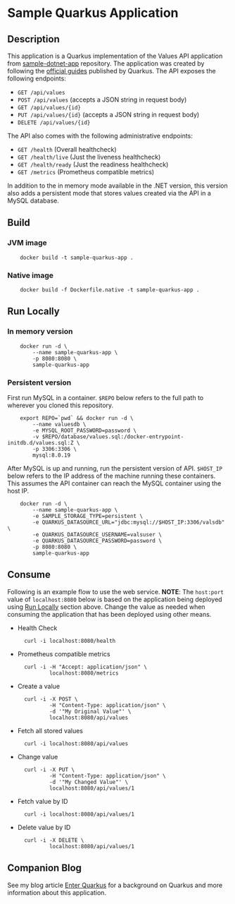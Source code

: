 # Sample Quarkus Application

## Description

This application is a Quarkus implementation of the Values API application from [sample-dotnet-app](https://github.com/saharsh-samples/sample-dotnet-app) repository. The application was created by following the [official guides](https://quarkus.io/get-started/) published by Quarkus. The API exposes the following endpoints:

- `GET /api/values`
- `POST /api/values` (accepts a JSON string in request body)
- `GET /api/values/{id}`
- `PUT /api/values/{id}` (accepts a JSON string in request body)
- `DELETE /api/values/{id}`

The API also comes with the following administrative endpoints:

- `GET /health` (Overall healthcheck)
- `GET /health/live` (Just the liveness healthcheck)
- `GET /health/ready` (Just the readiness healthcheck)
- `GET /metrics` (Prometheus compatible metrics)

In addition to the in memory mode available in the .NET version, this version also adds a persistent mode that stores values created via the API in a MySQL database.

## Build

### JVM image

        docker build -t sample-quarkus-app .

### Native image

        docker build -f Dockerfile.native -t sample-quarkus-app .

## Run Locally

### In memory version

        docker run -d \
            --name sample-quarkus-app \
            -p 8080:8080 \
            sample-quarkus-app

### Persistent version

First run MySQL in a container. `$REPO` below refers to the full path to wherever you cloned this repository.

        export REPO=`pwd` && docker run -d \
            --name valuesdb \
            -e MYSQL_ROOT_PASSWORD=password \
            -v $REPO/database/values.sql:/docker-entrypoint-initdb.d/values.sql:Z \
            -p 3306:3306 \
            mysql:8.0.19

After MySQL is up and running, run the persistent version of API. `$HOST_IP` below refers to the IP address of the machine running these containers. This assumes the API container can reach the MySQL container using the host IP.

        docker run -d \
            --name sample-quarkus-app \
            -e SAMPLE_STORAGE_TYPE=persistent \
            -e QUARKUS_DATASOURCE_URL="jdbc:mysql://$HOST_IP:3306/valsdb" \
            -e QUARKUS_DATASOURCE_USERNAME=valsuser \
            -e QUARKUS_DATASOURCE_PASSWORD=password \
            -p 8080:8080 \
            sample-quarkus-app

## Consume

Following is an example flow to use the web service. **NOTE**: The `host:port` value of `localhost:8080` below is based on the application being deployed using [Run Locally](#run-locally) section above. Change the value as needed when consuming the application that has been deployed using other means.

- Health Check

        curl -i localhost:8080/health

- Prometheus compatible metrics

        curl -i -H "Accept: application/json" \
                localhost:8080/metrics

- Create a value

        curl -i -X POST \
                -H "Content-Type: application/json" \
                -d '"My Original Value"' \
                localhost:8080/api/values

- Fetch all stored values

        curl -i localhost:8080/api/values

- Change value

        curl -i -X PUT \
                -H "Content-Type: application/json" \
                -d '"My Changed Value"' \
                localhost:8080/api/values/1

- Fetch value by ID

        curl -i localhost:8080/api/values/1

- Delete value by ID

        curl -i -X DELETE \
                localhost:8080/api/values/1

## Companion Blog

See my blog article [Enter Quarkus](http://saharsh.org/2020/02/04/enter-quarkus/) for a background on Quarkus and more information about this application.
